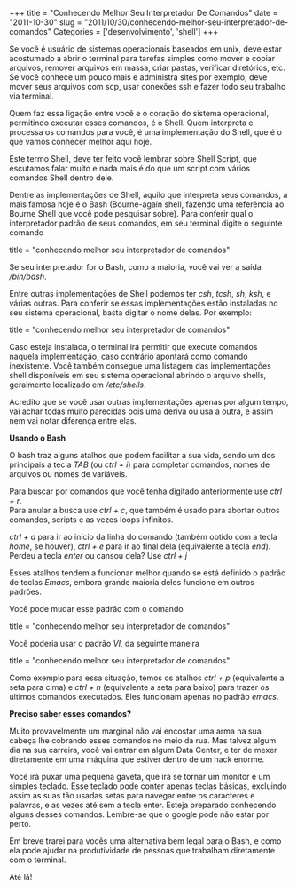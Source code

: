 +++
title = "Conhecendo Melhor Seu Interpretador De Comandos"
date = "2011-10-30"
slug = "2011/10/30/conhecendo-melhor-seu-interpretador-de-comandos"
Categories = ['desenvolvimento', 'shell']
+++

<p>Se você é usuário de sistemas operacionais baseados em unix, deve estar acostumado a abrir o terminal para tarefas simples como mover e copiar arquivos, remover arquivos em massa, criar pastas, verificar diretórios, etc. Se você conhece um pouco mais e administra sites por exemplo, deve mover seus arquivos com scp, usar conexões ssh e fazer todo seu trabalho via terminal.</p>

<p>Quem faz essa ligação entre você e o coração do sistema operacional, permitindo executar esses comandos, é o Shell. Quem interpreta e processa os comandos para você, é uma implementação do Shell, que é o que vamos conhecer melhor aqui hoje.</p>

<p>Este termo Shell, deve ter feito você lembrar sobre Shell Script, que escutamos falar muito e nada mais é do que um script com vários comandos Shell dentro dele.</p>

<p>Dentre as implementações de Shell, aquilo que interpreta seus comandos, a mais famosa hoje é o Bash (Bourne-again shell, fazendo uma referência ao Bourne Shell que você pode pesquisar sobre). Para conferir qual o interpretador padrão de seus comandos, em seu terminal digite o seguinte comando</p>

<!--more-->

title = "conhecendo melhor seu interpretador de comandos"
</pre>


<p>Se seu interpretador for o Bash, como a maioria, você vai ver a saída <em>/bin/bash</em>.</p>

<p>Entre outras implementações de Shell podemos ter <em>csh</em>, <em>tcsh</em>, <em>sh</em>, <em>ksh</em>, e várias outras. Para conferir se essas implementações estão instaladas no seu sistema operacional, basta digitar o nome delas. Por exemplo:</p>

title = "conhecendo melhor seu interpretador de comandos"
</pre>


<p>Caso esteja instalada, o terminal irá permitir que execute comandos naquela implementação, caso contrário apontará como comando inexistente. Você também consegue uma listagem das implementações shell disponíveis em seu sistema operacional abrindo o arquivo shells, geralmente localizado em <em>/etc/shells</em>.</p>

<p>Acredito que se você usar outras implementações apenas por algum tempo, vai achar todas muito parecidas pois uma deriva ou usa a outra, e assim nem vai notar diferença entre elas.</p>

<p><strong>Usando o Bash</strong></p>

<p>O bash traz alguns atalhos que podem facilitar a sua vida, sendo um dos principais a tecla <em>TAB</em> (ou <em>ctrl + i</em>) para completar comandos, nomes de arquivos ou nomes de variáveis.</p>

<p>Para buscar por comandos que você tenha digitado anteriormente use <em>ctrl + r</em>.<br/>
Para anular a busca use <em>ctrl + c</em>, que também é usado para abortar outros comandos, scripts e as vezes loops infinitos.</p>

<p><em>ctrl + a</em> para ir ao início da linha do comando (também obtido com a tecla <em>home</em>, se houver), <em>ctrl + e</em> para ir ao final dela (equivalente a tecla <em>end</em>).<br/>
Perdeu a tecla <em>enter</em> ou cansou dela? Use <em>ctrl + j</em></p>

<p>Esses atalhos tendem a funcionar melhor quando se está definido o padrão de teclas <em>Emacs</em>, embora grande maioria deles funcione em outros padrões.</p>

<p>Você pode mudar esse padrão com o comando</p>

title = "conhecendo melhor seu interpretador de comandos"
</pre>


<p>Você poderia usar o padrão <em>VI</em>, da seguinte maneira</p>

title = "conhecendo melhor seu interpretador de comandos"
</pre>


<p>Como exemplo para essa situação, temos os atalhos <em>ctrl + p</em> (equivalente a seta para cima) e <em>ctrl + n</em> (equivalente a seta para baixo) para trazer os últimos comandos executados. Eles funcionam apenas no padrão <em>emacs</em>.</p>

<p><strong>Preciso saber esses comandos?</strong></p>

<p>Muito provavelmente um marginal não vai encostar uma arma na sua cabeça lhe cobrando esses comandos no meio da rua. Mas talvez algum dia na sua carreira, você vai entrar em algum Data Center, e ter de mexer diretamente em uma máquina que estiver dentro de um hack enorme.</p>

<p>Você irá puxar uma pequena gaveta, que irá se tornar um monitor e um simples teclado. Esse teclado pode conter apenas teclas básicas, excluindo assim as suas tão usadas setas para navegar entre os caracteres e palavras, e as vezes até sem a tecla enter. Esteja preparado conhecendo alguns desses comandos. Lembre-se que o google pode não estar por perto.</p>

<p>Em breve trarei para vocês uma alternativa bem legal para o Bash, e como ela pode ajudar na produtividade de pessoas que trabalham diretamente com o terminal.</p>

<p>Até lá!</p>
